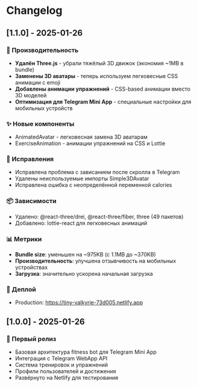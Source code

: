 # Changelog

## [1.1.0] - 2025-01-26

### 🚀 Производительность
- **Удалён Three.js** - убрали тяжёлый 3D движок (экономия ~1MB в bundle)
- **Заменены 3D аватары** - теперь используем легковесные CSS анимации с emoji
- **Добавлены анимации упражнений** - CSS-based анимации вместо 3D моделей
- **Оптимизация для Telegram Mini App** - специальные настройки для мобильных устройств

### ✨ Новые компоненты
- AnimatedAvatar - легковесная замена 3D аватарам
- ExerciseAnimation - анимации упражнений на CSS и Lottie

### 🐛 Исправления
- Исправлена проблема с зависанием после скролла в Telegram
- Удалены неиспользуемые импорты Simple3DAvatar
- Исправлена ошибка с неопределённой переменной calories

### 📦 Зависимости
- Удалено: @react-three/drei, @react-three/fiber, three (49 пакетов)
- Добавлено: lottie-react для легковесных анимаций

### 📊 Метрики
- **Bundle size**: уменьшен на ~975KB (с 1.1MB до ~370KB)
- **Производительность**: улучшена отзывчивость на мобильных устройствах
- **Загрузка**: значительно ускорена начальная загрузка

### 🔗 Деплой
- Production: https://tiny-valkyrie-73d005.netlify.app

## [1.0.0] - 2025-01-26

### 🎉 Первый релиз
- Базовая архитектура fitness bot для Telegram Mini App
- Интеграция с Telegram WebApp API
- Система тренировок и упражнений
- Профили пользователей и достижения
- Развёрнуто на Netlify для тестирования

